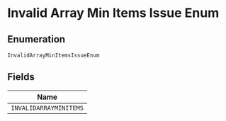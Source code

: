 
# Invalid Array Min Items Issue Enum

## Enumeration

`InvalidArrayMinItemsIssueEnum`

## Fields

| Name |
|  --- |
| `INVALIDARRAYMINITEMS` |

